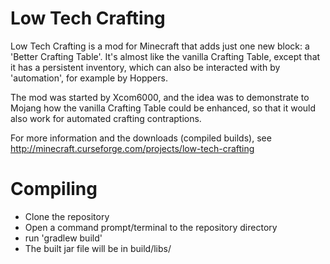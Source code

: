 Low Tech Crafting
==============
Low Tech Crafting is a mod for Minecraft that adds just one new block: a 'Better Crafting Table'.
It's almost like the vanilla Crafting Table, except that it has a persistent inventory,
which can also be interacted with by 'automation', for example by Hoppers.

The mod was started by Xcom6000, and the idea was to demonstrate to Mojang how the vanilla
Crafting Table could be enhanced, so that it would also work for automated crafting contraptions.

For more information and the downloads (compiled builds), see http://minecraft.curseforge.com/projects/low-tech-crafting

Compiling
=========
* Clone the repository
* Open a command prompt/terminal to the repository directory
* run 'gradlew build'
* The built jar file will be in build/libs/